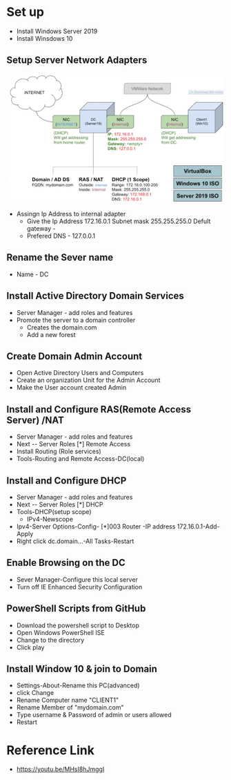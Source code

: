 # Set up
- Install Windows Server 2019
- Install Winsdows 10
## Setup Server Network Adapters
![Setup Image](Setup%20Server%20Network%20Adapters.png)
- Assingn Ip Address to internal adapter
  - Give the Ip Address 172.16.0.1 Subnet mask 255.255.255.0 Defult gateway -
  - Prefered DNS - 127.0.0.1
## Rename the Sever name
 - Name - DC
## Install Active Directory Domain Services
- Server Manager - add roles and features
- Promote the server to a domain controller
  - Creates the domain.com
  - Add a new forest
## Create Domain Admin Account
- Open Active Directory Users and Computers
- Create an organization Unit for the Admin Account
- Make the User account created Admin
## Install and Configure RAS(Remote Access Server) /NAT
- Server Manager - add roles and features
- Next -- Server Roles [*] Remote Access
- Install Routing (Role services)
- Tools-Routing and Remote Access-DC(local)
## Install and Configure DHCP
- Server Manager - add roles and features
- Next -- Server Roles [*] DHCP
- Tools-DHCP(setup scope)
  - IPv4-Newscope
- Ipv4-Server Options-Config- [*]003 Router
  -IP address 172.16.0.1-Add-Apply
- Right click dc.domain...-All Tasks-Restart
## Enable Browsing on the DC
- Sever Manager-Configure this local server
- Turn off IE Enhanced Security Configuration
## PowerShell Scripts from GitHub
- Download the powershell script to Desktop
- Open Windows PowerShell ISE
- Change to the directory 
- Click play
## Install Window 10 & join to Domain
- Settings-About-Rename this PC(advanced)
- click Change
- Rename Computer name "CLIENT1"
- Rename Member of "mydomain.com"
- Type username & Password of admin or users allowed
- Restart
# Reference Link
- https://youtu.be/MHsI8hJmggI
